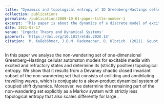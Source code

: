 ```yaml
---
title: "Dynamics and topological entropy of 1D Greenberg-Hastings cellular automata"
collection: publications
permalink: /publication/2009-10-01-paper-title-number-1
excerpt: 'This paper is about the dynamics of a discrete model of excitable media and its ergodic properties.'
date: 2021-02-17
venue: 'Ergodic Theory and Dynamical Systems'
paperurl: 'https://doi.org/10.1017/etds.2020.18'
citation: 'M. Keßeböhmer, J.D.M. Rademacher, D. Ulbrich. (2021). &quot;Dynamics and topological entropy of 1D Greenberg-Hastings cellular automata.&quot; <i>Ergodic Theory and Dynamical Systems</i>. 41(5):1397-1430.'
---
```


In this paper we analyse the non-wandering set of one-dimensional Greenberg–Hastings cellular automaton models for excitable media with  excited and  refractory states and determine its (strictly positive) topological entropy. We show that it results from a Devaney chaotic closed invariant subset of the non-wandering set that consists of colliding and annihilating travelling waves, which is conjugate to a skew-product dynamical system of coupled shift dynamics. Moreover, we determine the remaining part of the non-wandering set explicitly as a Markov system with strictly less topological entropy that also scales differently for large .
